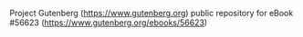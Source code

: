 Project Gutenberg (https://www.gutenberg.org) public repository for
eBook #56623 (https://www.gutenberg.org/ebooks/56623)
